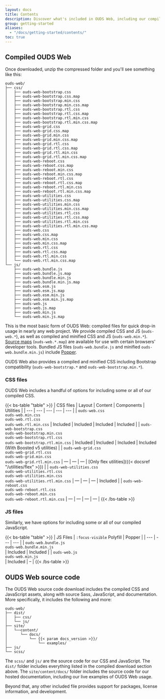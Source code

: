 ```yaml
---
layout: docs
title: Contents
description: Discover what's included in OUDS Web, including our compiled and source code flavors.
group: getting-started
aliases:
  - "/docs/getting-started/contents/"
toc: true
---
```


## Compiled OUDS Web

Once downloaded, unzip the compressed folder and you'll see something like this:

<!-- NOTE: This info is intentionally duplicated in the README. Copy any changes made here over to the README too, but be sure to keep in mind to add the `dist` folder. -->

```text
ouds-web/
├── css/
│   ├── ouds-web-bootstrap.css
│   ├── ouds-web-bootstrap.css.map
│   ├── ouds-web-bootstrap.min.css
│   ├── ouds-web-bootstrap.min.css.map
│   ├── ouds-web-bootstrap.rtl.css
│   ├── ouds-web-bootstrap.rtl.css.map
│   ├── ouds-web-bootstrap.rtl.min.css
│   ├── ouds-web-bootstrap.rtl.min.css.map
│   ├── ouds-web-grid.css
│   ├── ouds-web-grid.css.map
│   ├── ouds-web-grid.min.css
│   ├── ouds-web-grid.min.css.map
│   ├── ouds-web-grid.rtl.css
│   ├── ouds-web-grid.rtl.css.map
│   ├── ouds-web-grid.rtl.min.css
│   ├── ouds-web-grid.rtl.min.css.map
│   ├── ouds-web-reboot.css
│   ├── ouds-web-reboot.css.map
│   ├── ouds-web-reboot.min.css
│   ├── ouds-web-reboot.min.css.map
│   ├── ouds-web-reboot.rtl.css
│   ├── ouds-web-reboot.rtl.css.map
│   ├── ouds-web-reboot.rtl.min.css
│   ├── ouds-web-reboot.rtl.min.css.map
│   ├── ouds-web-utilities.css
│   ├── ouds-web-utilities.css.map
│   ├── ouds-web-utilities.min.css
│   ├── ouds-web-utilities.min.css.map
│   ├── ouds-web-utilities.rtl.css
│   ├── ouds-web-utilities.rtl.css.map
│   ├── ouds-web-utilities.rtl.min.css
│   ├── ouds-web-utilities.rtl.min.css.map
│   ├── ouds-web.css
│   ├── ouds-web.css.map
│   ├── ouds-web.min.css
│   ├── ouds-web.min.css.map
│   ├── ouds-web.rtl.css
│   ├── ouds-web.rtl.css.map
│   ├── ouds-web.rtl.min.css
│   └── ouds-web.rtl.min.css.map
└── js/
    ├── ouds-web.bundle.js
    ├── ouds-web.bundle.js.map
    ├── ouds-web.bundle.min.js
    ├── ouds-web.bundle.min.js.map
    ├── ouds-web.esm.js
    ├── ouds-web.esm.js.map
    ├── ouds-web.esm.min.js
    ├── ouds-web.esm.min.js.map
    ├── ouds-web.js
    ├── ouds-web.js.map
    ├── ouds-web.min.js
    └── ouds-web.min.js.map
```

This is the most basic form of OUDS Web: compiled files for quick drop-in usage in nearly any web project. We provide compiled CSS and JS (`ouds-web.*`), as well as compiled and minified CSS and JS (`ouds-web.min.*`). [Source maps](https://web.dev/articles/source-maps) (`ouds-web.*.map`) are available for use with certain browsers' developer tools. Bundled JS files (`ouds-web.bundle.js` and minified `ouds-web.bundle.min.js`) include [Popper](https://popper.js.org/docs/v2/).

OUDS Web also provides a compiled and minified CSS including Bootstrap compatibility (`ouds-web-bootstrap.*` and `ouds-web-bootstrap.min.*`).

### CSS files

OUDS Web includes a handful of options for including some or all of our compiled CSS.

{{< bs-table "table" >}}
| CSS files | Layout | Content | Components | Utilities |
| --- | --- | --- | --- | --- |
| `ouds-web.css`<br> `ouds-web.min.css`<br> `ouds-web.rtl.css`<br> `ouds-web.rtl.min.css` | Included | Included | Included | Included |
| `ouds-web-bootstrap.css`<br> `ouds-web-bootstrap.min.css`<br> `ouds-web-bootstrap.rtl.css`<br> `ouds-web-bootstrap.rtl.min.css` | Included | Included | Included | Included (With Boosted v5 utilities) |
| `ouds-web-grid.css`<br> `ouds-web-grid.rtl.css`<br> `ouds-web-grid.min.css`<br> `ouds-web-grid.rtl.min.css` | <!--[Only grid system]({{< docsref "/layout/grid" >}})-->— | — | — | [Only flex utilities]({{< docsref "/utilities/flex" >}}) |
| `ouds-web-utilities.css`<br> `ouds-web-utilities.rtl.css`<br> `ouds-web-utilities.min.css`<br> `ouds-web-utilities.rtl.min.css` | — | — | — | Included |
| `ouds-web-reboot.css`<br> `ouds-web-reboot.rtl.css`<br> `ouds-web-reboot.min.css`<br> `ouds-web-reboot.rtl.min.css` | — | <!--[Only Reboot]({{< docsref "/content/reboot" >}})-->— | — | — |
{{< /bs-table >}}

### JS files

Similarly, we have options for including some or all of our compiled JavaScript.

{{< bs-table "table" >}}
| JS Files | `:focus-visible` Polyfill | Popper |
| --- | --- | --- |
| `ouds-web.bundle.js`<br> `ouds-web.bundle.min.js`<br> | Included | Included |
| `ouds-web.js`<br> `ouds-web.min.js`<br> | Included | – |
{{< /bs-table >}}

## OUDS Web source code

The OUDS Web source code download includes the compiled CSS and JavaScript assets, along with source Sass, JavaScript, and documentation. More specifically, it includes the following and more:

```text
ouds-web/
├── dist/
│   ├── css/
│   └── js/
├── site/
│   └──content/
│      └── docs/
│          └── {{< param docs_version >}}/
│              └── examples/
├── js/
└── scss/
```

The `scss/` and `js/` are the source code for our CSS and JavaScript. The `dist/` folder includes everything listed in the compiled download section above. The `site/content/docs/` folder includes the source code for our hosted documentation, including our live examples of OUDS Web usage.

Beyond that, any other included file provides support for packages, license information, and development.
